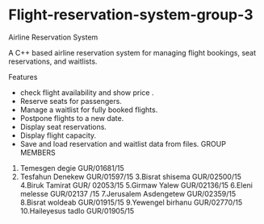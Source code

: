 # Flight-reservation-system-group-3
Airline Reservation System

A C++ based airline reservation system for managing flight bookings, seat reservations, and waitlists.

 Features
* check flight availability and show price .
* Reserve seats for passengers.
* Manage a waitlist for fully booked flights.
* Postpone flights to a new date.
* Display seat reservations.
* Display flight capacity.
* Save and load reservation and waitlist data from files.
GROUP MEMBERS
1. Temesgen degie GUR/01681/15
2. Tesfahun Denekew GUR/01597/15
3.Bisrat shisema GUR/02500/15
4.Biruk Tamirat GUR/ 02053/15
5.Girmaw Yalew GUR/02136/15
6.Eleni melesse GUR/02137 /15
7.Jerusalem Asdengetew GUR/02359/15
8.Bisrat woldeab GUR/01915/15
9.Yewengel birhanu GUR/02770/15
10.Haileyesus tadlo GUR/01905/15

